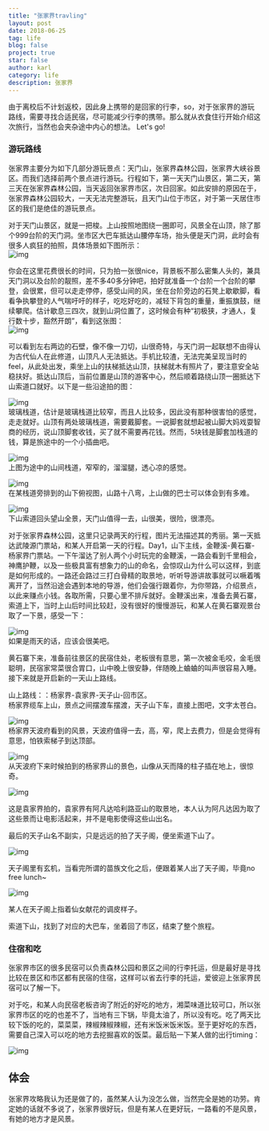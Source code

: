 ```yaml
---
title: "张家界travling"
layout: post
date: 2018-06-25
tag: life
blog: false
project: true
star: false
author: karl
category: life
description: 张家界
---  
```


由于离校后不计划返校，因此身上携带的是回家的行李，so，对于张家界的游玩路线，需要寻找合适民宿，尽可能减少行李的携带。那么就从衣食住行开始介绍这次旅行，当然也会夹杂途中内心的想法。 Let's go!  

### 游玩路线  

张家界主要分为如下几部分游玩景点：天门山，张家界森林公园，张家界大峡谷景区。而我们选择前两个景点进行游玩。行程如下，第一天天门山景区，第二天，第三天在张家界森林公园，当天返回张家界市区，次日回家。如此安排的原因在于，张家界森林公园较大，一天无法完整游玩，且天门山位于市区，对于第一天居住市区的我们是绝佳的游玩景点。  


对于天门山景区，就是一把梭。上山按照地图绕一圈即可，风景全在山顶，除了那个999台阶的天门洞。坐市区大巴车抵达山腰停车场，抬头便是天门洞，此时会有很多人疯狂的拍照，具体场景如下图所示：  
![img](../downloads/zzj/1.png)  

你会在这里花费很长的时间，只为拍一张很nice，背景板不那么密集人头的，兼具天门洞以及台阶的靓照，差不多40多分钟吧，拍好就准备一个台阶一个台阶的攀登，会很累，但可以走走停停，感受山间的风，坐在台阶旁边的石凳上歇歇脚，看看争执攀登的人气喘吁吁的样子，吃吃好吃的，减轻下背包的重量，重振旗鼓，继续攀爬。估计歇息三四次，就到山洞位置了，这时候会有种“初极狭，才通人，复行数十步，豁然开朗”，看到这张图：  
![img](../downloads/zzj/2.png)   

可以看到左右两边的石壁，像不像一刀切，山很奇特，与天门洞一起联想不由得认为古代仙人在此修道，山顶凡人无法抵达。手机比较渣，无法完美呈现当时的feel，从此处出发，乘坐上山的扶梯抵达山顶，扶梯就木有照片了，要注意安全站稳扶好。抵达山顶后，当前位置是山顶的游客中心，然后顺着路绕山顶一圈抵达下山索道口就好。以下是一些沿途拍的图：  

![img](../downloads/zzj/3.png)  
玻璃栈道，估计是玻璃栈道比较窄，而且人比较多，因此没有那种很害怕的感觉，走走就好。山顶有两处玻璃栈道，需要戴脚套。一说脚套就想起被山脚大妈戏耍智商的经历，说山顶脚套收钱，买了就不需要再花钱。然而，5块钱是脚套加栈道的钱，算是旅途中的一个小插曲吧。  

![img](../downloads/zzj/4.png)  
上图为途中的山间栈道，窄窄的，溜溜腿，透心凉的感觉。  

![img](../downloads/zzj/5.png)  
在某栈道旁排到的山下俯视图，山路十八弯，上山做的巴士可以体会到有多难。  


![img](../downloads/zzj/6.png)  
下山索道回头望山全景，天门山值得一去，山很美，很险，很漂亮。  

对于张家界森林公园，这里只记录两天的行程，图片无法描述其的秀丽。第一天抵达武陵源门票站，和某人开启第一天的行程。Day1，山下主线，金鞭溪-黄石寨-杨家界门票站。一下午溜达了别人两个小时玩完的金鞭溪，一路会看到千里相会，神鹰护鞭，以及一些极具富有想象力的山的命名，会惊叹山为什么可以这样，到底是如何形成的。一路还会路过三打白骨精的取景地，听听导游讲故事就可以噘着嘴离开了，当然沿途会遇到本地的导游，他们会强行跟着你，为你带路，介绍景点，以此来赚点小钱。各取所需，只要心里不排斥就好。金鞭溪出来，准备去黄石寨，索道上下，当时上山后时间比较赶，没有很好的慢慢游玩，和某人在黄石寨观景台取了一下景，感受一下：  

![img](../downloads/zzj/7.png)  
如果是雨天的话，应该会很美吧。  

黄石寨下来，准备前往景区的民宿住处，老板很有意思，第一次被金毛咬，金毛很聪明，民宿家常菜很合胃口，山中晚上很安静，伴随晚上蛐蛐的叫声很容易入睡。 接下来就是开启新的一天山上路线。  

山上路线：：杨家界-袁家界-天子山-回市区。  
杨家界缆车上山，景点之间摆渡车摆渡，天子山下车，直接上图吧，文字太苍白。  

![img](../downloads/zzj/8.png)  
杨家界天波府看到的风景，天波府值得一去，高，窄，爬上去费力，但是会觉得有意思，怕铁索梯子到达顶部。  

![img](../downloads/zzj/9.png)  
从天波府下来时候拍到的杨家界山的景色，山像从天而降的柱子插在地上，很惊奇。  

![img](../downloads/zzj/10.png)  

这是袁家界拍的，袁家界有阿凡达哈利路亚山的取景地，本人认为阿凡达因为取了这些景而让电影活起来，并不是电影使得这些山出名。  

最后的天子山名不副实，只是远远的拍了天子阁，便坐索道下山了。  

![img](../downloads/zzj/11.png)  

天子阁里有玄机，当看完所谓的苗族文化之后，便跟着某人出了天子阁，毕竟no free lunch~  

![img](../downloads/zzj/12.png)  

某人在天子阁上指着仙女献花的调皮样子。  

索道下山，找到了对应的大巴车，坐着回了市区，结束了整个旅程。  

### 住宿和吃 

张家界市区的很多民宿可以负责森林公园和景区之间的行李托运，但是最好是寻找比较在景区和市区都有民宿的住宿，这样可以省去行李的托运，爱彼迎上张家界民宿可以了解一下。  

对于吃，和某人向民宿老板咨询了附近的好吃的地方，湘菜味道比较可口，所以张家界市区的吃的也差不了，当地有三下锅，毕竟太油了，所以没有吃。吃了两天比较下饭的吃的，菜菜菜，辣椒辣椒辣椒，还有米饭米饭米饭。至于更好吃的东西，需要自己深入可以吃的地方去挖掘喜欢的饭菜。最后贴一下某人做的出行timing：  

![img](../downloads/zzj/3.jpg)  


## 体会  

张家界攻略我认为还是做了的，虽然某人认为没怎么做，当然完全是她的功劳。肯定她的话就不多说了，张家界很好玩，但是有某人在更好玩，一路看的不是风景，有她的地方才是风景。

